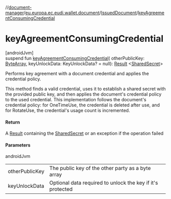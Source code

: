//[document-manager](../../../index.md)/[eu.europa.ec.eudi.wallet.document](../index.md)/[IssuedDocument](index.md)/[keyAgreementConsumingCredential](key-agreement-consuming-credential.md)

# keyAgreementConsumingCredential

[androidJvm]\
suspend fun [keyAgreementConsumingCredential](key-agreement-consuming-credential.md)(
otherPublicKey: [ByteArray](https://kotlinlang.org/api/latest/jvm/stdlib/kotlin-stdlib/kotlin/-byte-array/index.html),
keyUnlockData: KeyUnlockData? =
null): [Result](https://kotlinlang.org/api/latest/jvm/stdlib/kotlin-stdlib/kotlin/-result/index.html)
&lt;[SharedSecret](../-shared-secret/index.md)&gt;

Performs key agreement with a document credential and applies the credential policy.

This method finds a valid credential, uses it to establish a shared secret with the provided public key, and then applies the document's credential policy to the used credential. This implementation follows the document's credential policy: for OneTimeUse, the credential is deleted after use, and for RotateUse, the credential's usage count is incremented.

#### Return

A [Result](https://kotlinlang.org/api/latest/jvm/stdlib/kotlin-stdlib/kotlin/-result/index.html)
containing the [SharedSecret](../-shared-secret/index.md) or an exception if the operation failed

#### Parameters

androidJvm

| | |
|---|---|
| otherPublicKey | The public key of the other party as a byte array |
| keyUnlockData | Optional data required to unlock the key if it's protected |

